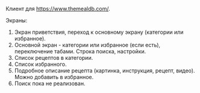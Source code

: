 Клиент для https://www.themealdb.com/.

Экраны:

1. Экран приветствия, переход к основному экрану (категории или избранное).
2. Основной экран - категории или избранное (если есть), переключение табами. Строка поиска, настройки.
3. Список рецептов в категории.
4. Список избранного.
5. Подробное описание рецепта (картинка, инструкция, рецепт, видео). Можно добавить в избранное.
6. Поиск пока не реализован.
